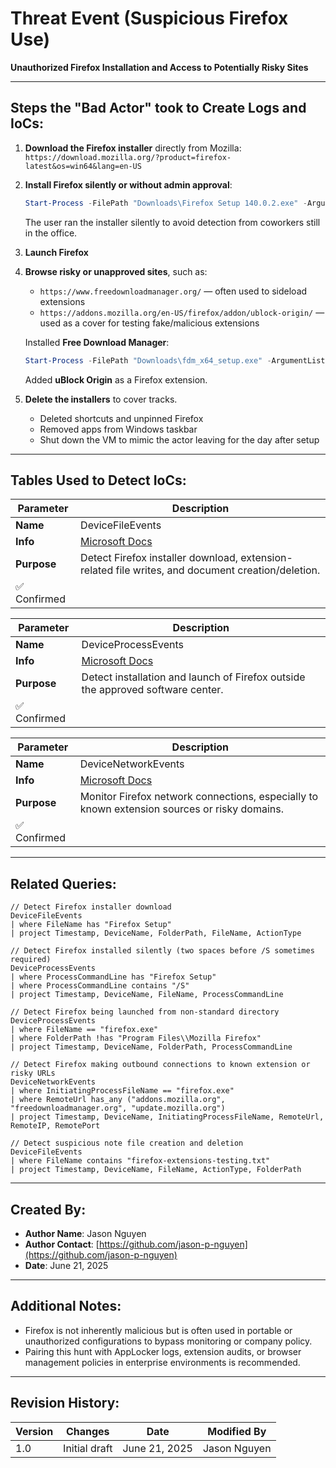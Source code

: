 # Threat Event (Suspicious Firefox Use)

**Unauthorized Firefox Installation and Access to Potentially Risky Sites**

---

## Steps the "Bad Actor" took to Create Logs and IoCs:

1. **Download the Firefox installer** directly from Mozilla:
   `https://download.mozilla.org/?product=firefox-latest&os=win64&lang=en-US`

2. **Install Firefox silently or without admin approval**:

   ```powershell
   Start-Process -FilePath "Downloads\Firefox Setup 140.0.2.exe" -ArgumentList "/S" -Wait
   ```

   The user ran the installer silently to avoid detection from coworkers still in the office.

3. **Launch Firefox** 

4. **Browse risky or unapproved sites**, such as:

   * `https://www.freedownloadmanager.org/` — often used to sideload extensions
   * `https://addons.mozilla.org/en-US/firefox/addon/ublock-origin/` — used as a cover for testing fake/malicious extensions

   Installed **Free Download Manager**:

   ```powershell
   Start-Process -FilePath "Downloads\fdm_x64_setup.exe" -ArgumentList "/S" -Wait
   ```

   Added **uBlock Origin** as a Firefox extension.

6. **Delete the installers** to cover tracks.

   * Deleted shortcuts and unpinned Firefox
   * Removed apps from Windows taskbar
   * Shut down the VM to mimic the actor leaving for the day after setup

---

## Tables Used to Detect IoCs:

| **Parameter** | **Description**                                                                                          |
| ------------- | -------------------------------------------------------------------------------------------------------- |
| **Name**      | DeviceFileEvents                                                                                         |
| **Info**      | [Microsoft Docs](https://learn.microsoft.com/en-us/defender-xdr/advanced-hunting-devicefileevents-table) |
| **Purpose**   | Detect Firefox installer download, extension-related file writes, and document creation/deletion.        |
| ✅ Confirmed   |                                                                                                          |

| **Parameter** | **Description**                                                                                             |
| ------------- | ----------------------------------------------------------------------------------------------------------- |
| **Name**      | DeviceProcessEvents                                                                                         |
| **Info**      | [Microsoft Docs](https://learn.microsoft.com/en-us/defender-xdr/advanced-hunting-deviceprocessevents-table) |
| **Purpose**   | Detect installation and launch of Firefox outside the approved software center.                             |
| ✅ Confirmed   |                                                                                                             |

| **Parameter** | **Description**                                                                                             |
| ------------- | ----------------------------------------------------------------------------------------------------------- |
| **Name**      | DeviceNetworkEvents                                                                                         |
| **Info**      | [Microsoft Docs](https://learn.microsoft.com/en-us/defender-xdr/advanced-hunting-devicenetworkevents-table) |
| **Purpose**   | Monitor Firefox network connections, especially to known extension sources or risky domains.                |
| ✅ Confirmed   |                                                                                                             |

---

## Related Queries:

```kql
// Detect Firefox installer download
DeviceFileEvents
| where FileName has "Firefox Setup"
| project Timestamp, DeviceName, FolderPath, FileName, ActionType

// Detect Firefox installed silently (two spaces before /S sometimes required)
DeviceProcessEvents
| where ProcessCommandLine has "Firefox Setup"
| where ProcessCommandLine contains "/S"
| project Timestamp, DeviceName, FileName, ProcessCommandLine

// Detect Firefox being launched from non-standard directory
DeviceProcessEvents
| where FileName == "firefox.exe"
| where FolderPath !has "Program Files\\Mozilla Firefox"
| project Timestamp, DeviceName, FolderPath, ProcessCommandLine

// Detect Firefox making outbound connections to known extension or risky URLs
DeviceNetworkEvents
| where InitiatingProcessFileName == "firefox.exe"
| where RemoteUrl has_any ("addons.mozilla.org", "freedownloadmanager.org", "update.mozilla.org")
| project Timestamp, DeviceName, InitiatingProcessFileName, RemoteUrl, RemoteIP, RemotePort

// Detect suspicious note file creation and deletion
DeviceFileEvents
| where FileName contains "firefox-extensions-testing.txt"
| project Timestamp, DeviceName, FileName, ActionType, FolderPath
```

---

## Created By:

* **Author Name**: Jason Nguyen
* **Author Contact**: [https://github.com/jason-p-nguyen](https://github.com/jason-p-nguyen)
* **Date**: June 21, 2025

---

## Additional Notes:

* Firefox is not inherently malicious but is often used in portable or unauthorized configurations to bypass monitoring or company policy.
* Pairing this hunt with AppLocker logs, extension audits, or browser management policies in enterprise environments is recommended.

---

## Revision History:

| **Version** | **Changes**   | **Date**      | **Modified By** |
| ----------- | ------------- | ------------- | --------------- |
| 1.0         | Initial draft | June 21, 2025 | Jason Nguyen    |

